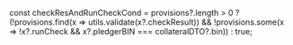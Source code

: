 const checkResAndRunCheckCond = provisions?.length > 0 
  ? (!provisions.find(x => utils.validate(x?.checkResult)) &&
     !provisions.some(x => !x?.runCheck && x?.pledgerBIN === collateralDTO?.bin))
  : true;
